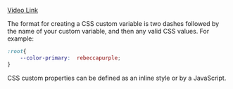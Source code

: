[Video Link](https://egghead.io/lessons/css-apply-image-filter-effects-with-css)

<TimeStamp start="0:22" end="0:06">

The format for creating a CSS custom variable is two dashes followed by the name of your custom variable, and then any valid CSS values. For example:

```css
:root{
    --color-primary:  rebeccapurple;
}
```

</TimeStamp>

<TimeStamp start="1:30" end="1:35">

CSS custom properties can be defined as an inline style or by a JavaScript.

</TimeStamp>


